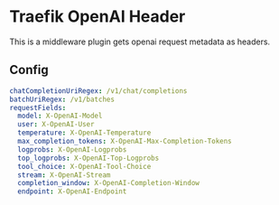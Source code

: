 # Traefik OpenAI Header
This is a middleware plugin gets openai request metadata as headers.

## Config
```yaml
chatCompletionUriRegex: /v1/chat/completions
batchUriRegex: /v1/batches
requestFields:
  model: X-OpenAI-Model
  user: X-OpenAI-User
  temperature: X-OpenAI-Temperature
  max_completion_tokens: X-OpenAI-Max-Completion-Tokens
  logprobs: X-OpenAI-Logprobs
  top_logprobs: X-OpenAI-Top-Logprobs
  tool_choice: X-OpenAI-Tool-Choice
  stream: X-OpenAI-Stream
  completion_window: X-OpenAI-Completion-Window
  endpoint: X-OpenAI-Endpoint
```